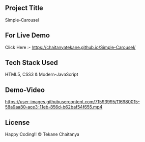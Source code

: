 ## Project Title
Simple-Carousel

## For Live Demo 
Click Here :- https://chaitanyatekane.github.io/Simple-Carousel/

## Tech Stack Used 
HTML5, CSS3 & Modern-JavaScript

## Demo-Video
https://user-images.githubusercontent.com/71593995/116980015-58a9aa80-ace3-11eb-856d-b62baf54f655.mp4

## License
Happy Coding!! 
© Tekane Chaitanya
